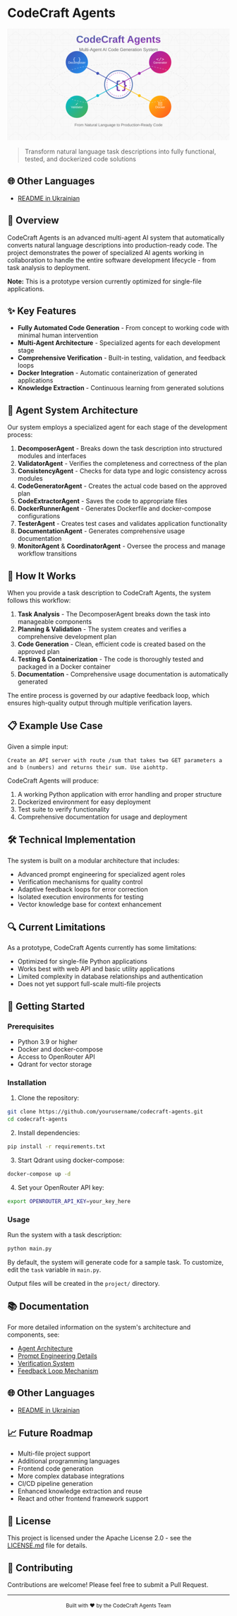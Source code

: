 # CodeCraft Agents

![CodeCraft Agents Banner](assets/logo.svg)


> Transform natural language task descriptions into fully functional, tested, and dockerized code solutions

## 🌐 Other Languages

- [README in Ukrainian](readme.uk.md)

## 🚀 Overview

CodeCraft Agents is an advanced multi-agent AI system that automatically converts natural language descriptions into production-ready code. The project demonstrates the power of specialized AI agents working in collaboration to handle the entire software development lifecycle - from task analysis to deployment.

**Note:** This is a prototype version currently optimized for single-file applications.

## ✨ Key Features

- **Fully Automated Code Generation** - From concept to working code with minimal human intervention
- **Multi-Agent Architecture** - Specialized agents for each development stage
- **Comprehensive Verification** - Built-in testing, validation, and feedback loops
- **Docker Integration** - Automatic containerization of generated applications
- **Knowledge Extraction** - Continuous learning from generated solutions

## 🤖 Agent System Architecture

Our system employs a specialized agent for each stage of the development process:

1. **DecomposerAgent** - Breaks down the task description into structured modules and interfaces
2. **ValidatorAgent** - Verifies the completeness and correctness of the plan
3. **ConsistencyAgent** - Checks for data type and logic consistency across modules
4. **CodeGeneratorAgent** - Creates the actual code based on the approved plan
5. **CodeExtractorAgent** - Saves the code to appropriate files
6. **DockerRunnerAgent** - Generates Dockerfile and docker-compose configurations
7. **TesterAgent** - Creates test cases and validates application functionality
8. **DocumentationAgent** - Generates comprehensive usage documentation
9. **MonitorAgent** & **CoordinatorAgent** - Oversee the process and manage workflow transitions

## 🔄 How It Works

When you provide a task description to CodeCraft Agents, the system follows this workflow:

1. **Task Analysis** - The DecomposerAgent breaks down the task into manageable components
2. **Planning & Validation** - The system creates and verifies a comprehensive development plan
3. **Code Generation** - Clean, efficient code is created based on the approved plan
4. **Testing & Containerization** - The code is thoroughly tested and packaged in a Docker container
5. **Documentation** - Comprehensive usage documentation is automatically generated

The entire process is governed by our adaptive feedback loop, which ensures high-quality output through multiple verification layers.

## 📋 Example Use Case

Given a simple input:

```
Create an API server with route /sum that takes two GET parameters a and b (numbers) and returns their sum. Use aiohttp.
```

CodeCraft Agents will produce:

1. A working Python application with error handling and proper structure
2. Dockerized environment for easy deployment
3. Test suite to verify functionality
4. Comprehensive documentation for usage and deployment

## 🛠️ Technical Implementation

The system is built on a modular architecture that includes:

- Advanced prompt engineering for specialized agent roles
- Verification mechanisms for quality control
- Adaptive feedback loops for error correction
- Isolated execution environments for testing
- Vector knowledge base for context enhancement

## 🔍 Current Limitations

As a prototype, CodeCraft Agents currently has some limitations:

- Optimized for single-file Python applications
- Works best with web API and basic utility applications
- Limited complexity in database relationships and authentication
- Does not yet support full-scale multi-file projects

## 🚀 Getting Started

### Prerequisites

- Python 3.9 or higher
- Docker and docker-compose
- Access to OpenRouter API
- Qdrant for vector storage

### Installation

1. Clone the repository:
```bash
git clone https://github.com/yourusername/codecraft-agents.git
cd codecraft-agents
```

2. Install dependencies:
```bash
pip install -r requirements.txt
```

3. Start Qdrant using docker-compose:
```bash
docker-compose up -d
```

4. Set your OpenRouter API key:
```bash
export OPENROUTER_API_KEY=your_key_here
```

### Usage

Run the system with a task description:

```bash
python main.py
```

By default, the system will generate code for a sample task. To customize, edit the `task` variable in `main.py`.

Output files will be created in the `project/` directory.

## 📚 Documentation

For more detailed information on the system's architecture and components, see:

- [Agent Architecture](docs/agent-architecture.md)
- [Prompt Engineering Details](docs/prompts.md)
- [Verification System](docs/verification.md)
- [Feedback Loop Mechanism](docs/feedback-loop.md)

## 🌐 Other Languages

- [README in Ukrainian](README.uk.md)

## 📈 Future Roadmap

- Multi-file project support
- Additional programming languages
- Frontend code generation
- More complex database integrations
- CI/CD pipeline generation
- Enhanced knowledge extraction and reuse
- React and other frontend framework support

## 📄 License

This project is licensed under the Apache License 2.0 - see the [LICENSE.md](LICENSE.md) file for details.

## 🤝 Contributing

Contributions are welcome! Please feel free to submit a Pull Request.

---

<p align="center">
  <small>Built with ❤️ by the CodeCraft Agents Team</small>
</p>
